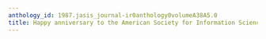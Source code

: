 ```yaml
---
anthology_id: 1987.jasis_journal-ir0anthology0volumeA38A5.0
title: Happy anniversary to the American Society for Information Science (ASIS)
---
```

